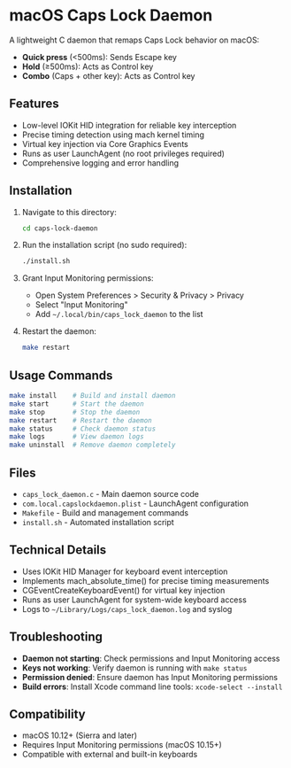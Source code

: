 # macOS Caps Lock Daemon

A lightweight C daemon that remaps Caps Lock behavior on macOS:
- **Quick press** (<500ms): Sends Escape key
- **Hold** (≥500ms): Acts as Control key  
- **Combo** (Caps + other key): Acts as Control key

## Features

- Low-level IOKit HID integration for reliable key interception
- Precise timing detection using mach kernel timing
- Virtual key injection via Core Graphics Events
- Runs as user LaunchAgent (no root privileges required)
- Comprehensive logging and error handling

## Installation

1. Navigate to this directory:
   ```bash
   cd caps-lock-daemon
   ```

2. Run the installation script (no sudo required):
   ```bash
   ./install.sh
   ```

3. Grant Input Monitoring permissions:
   - Open System Preferences > Security & Privacy > Privacy
   - Select "Input Monitoring" 
   - Add `~/.local/bin/caps_lock_daemon` to the list

4. Restart the daemon:
   ```bash
   make restart
   ```

## Usage Commands

```bash
make install    # Build and install daemon
make start      # Start the daemon
make stop       # Stop the daemon  
make restart    # Restart the daemon
make status     # Check daemon status
make logs       # View daemon logs
make uninstall  # Remove daemon completely
```

## Files

- `caps_lock_daemon.c` - Main daemon source code
- `com.local.capslockdaemon.plist` - LaunchAgent configuration
- `Makefile` - Build and management commands
- `install.sh` - Automated installation script

## Technical Details

- Uses IOKit HID Manager for keyboard event interception
- Implements mach_absolute_time() for precise timing measurements
- CGEventCreateKeyboardEvent() for virtual key injection
- Runs as user LaunchAgent for system-wide keyboard access
- Logs to `~/Library/Logs/caps_lock_daemon.log` and syslog

## Troubleshooting

- **Daemon not starting**: Check permissions and Input Monitoring access
- **Keys not working**: Verify daemon is running with `make status`
- **Permission denied**: Ensure daemon has Input Monitoring permissions
- **Build errors**: Install Xcode command line tools: `xcode-select --install`

## Compatibility

- macOS 10.12+ (Sierra and later)
- Requires Input Monitoring permissions (macOS 10.15+)
- Compatible with external and built-in keyboards